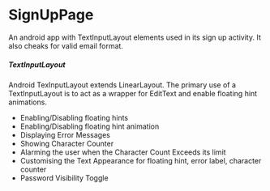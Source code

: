 # SignUpPage
An android app with TextInputLayout elements used in its sign up activity. 
It also cheaks for valid email format.

##### TextInputLayout
Android TexInputLayout extends LinearLayout. The primary use of a TextInputLayout is to act as a wrapper for EditText and enable floating hint animations.
* Enabling/Disabling floating hints
* Enabling/Disabling floating hint animation
* Displaying Error Messages
* Showing Character Counter
* Alarming the user when the Character Count Exceeds its limit
* Customising the Text Appearance for floating hint, error label, character counter
* Password Visibility Toggle
